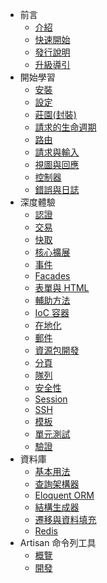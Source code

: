 - 前言
    - [介紹](/docs/introduction)
    - [快速開始](/docs/quick)
    - [發行說明](/docs/releases)
    - [升級導引](/docs/upgrade)
- 開始學習
    - [安裝](/docs/installation)
    - [設定](/docs/configuration)
    - [莊園(封裝)](/docs/homestead)
    - [請求的生命週期](/docs/lifecycle)
    - [路由](/docs/routing)
    - [請求與輸入](/docs/requests)
    - [視圖與回應](/docs/responses)
    - [控制器](/docs/controllers)
    - [錯誤與日誌](/docs/errors)
- 深度體驗
    - [認證](/docs/security)
    - [交易](/docs/billing)
    - [快取](/docs/cache)
    - [核心擴展](/docs/extending)
    - [事件](/docs/events)
    - [Facades](/docs/facades)
    - [表單與 HTML](/docs/html)
    - [輔助方法](/docs/helpers)
    - [IoC 容器](/docs/ioc)
    - [在地化](/docs/localization)
    - [郵件](/docs/mail)
    - [資源包開發](/docs/packages)
    - [分頁](/docs/pagination)
    - [隊列](/docs/queues)
    - [安全性](/docs/security)
    - [Session](/docs/session)
    - [SSH](/docs/ssh)
    - [模板](/docs/templates)
    - [單元測試](/docs/testing)
    - [驗證](/docs/validation)
- 資料庫
    - [基本用法](/docs/database)
    - [查詢架構器](/docs/queries)
    - [Eloquent ORM](/docs/eloquent)
    - [結構生成器](/docs/schema)
    - [遷移與資料填充](/docs/migrations)
    - [Redis](/docs/redis)
- Artisan 命令列工具
    - [概覽](/docs/artisan)
    - [開發](/docs/commands)